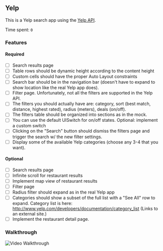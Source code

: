 ## Yelp

This is a Yelp search app using the [Yelp API](http://www.yelp.com/developers/documentation).

Time spent: `0`

### Features

#### Required

- [ ] Search results page
- [ ] Table rows should be dynamic height according to the content height
- [ ] Custom cells should have the proper Auto Layout constraints
- [ ] Search bar should be in the navigation bar (doesn't have to expand to show location like the real Yelp app does).
- [ ] Filter page. Unfortunately, not all the filters are supported in the Yelp API.
- [ ] The filters you should actually have are: category, sort (best match, distance, highest rated), radius (meters), deals (on/off).
- [ ] The filters table should be organized into sections as in the mock.
- [ ] You can use the default UISwitch for on/off states. Optional: implement a custom switch
- [ ] Clicking on the "Search" button should dismiss the filters page and trigger the search w/ the new filter settings.
- [ ] Display some of the available Yelp categories (choose any 3-4 that you want).

#### Optional

- [ ] Search results page
- [ ] Infinite scroll for restaurant results
- [ ] Implement map view of restaurant results
- [ ] Filter page
- [ ] Radius filter should expand as in the real Yelp app
- [ ] Categories should show a subset of the full list with a "See All" row to expand. Category list is here: http://www.yelp.com/developers/documentation/category_list (Links to an external site.)
- [ ] Implement the restaurant detail page.

### Walkthrough

![Video Walkthrough](...)


